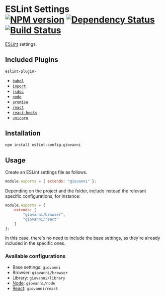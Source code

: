 # ESLint Settings <br /> [![NPM version](https://badge.fury.io/js/eslint-config-giovanni.svg)](https://badge.fury.io/js/eslint-config-giovanni) [![Dependency Status](https://david-dm.org/giovannicalo/eslint-config.svg)](https://david-dm.org/giovannicalo/eslint-config) [![Build Status](https://travis-ci.org/giovannicalo/eslint-config.svg?branch=master)](https://travis-ci.org/giovannicalo/eslint-config)

[ESLint](https://github.com/eslint/eslint) settings.

## Included Plugins

`eslint-plugin-`

* [`babel`](https://github.com/babel/eslint-plugin-babel)
* [`import`](https://github.com/benmosher/eslint-plugin-import)
* [`jsdoc`](https://github.com/gajus/eslint-plugin-jsdoc)
* [`node`](https://github.com/mysticatea/eslint-plugin-node)
* [`promise`](https://github.com/xjamundx/eslint-plugin-promise)
* [`react`](https://github.com/yannickcr/eslint-plugin-react)
* [`react-hooks`](https://github.com/facebook/react/tree/master/packages/eslint-plugin-react-hooks)
* [`unicorn`](https://github.com/sindresorhus/eslint-plugin-unicorn)

## Installation

```bash
npm install eslint-config-giovanni
```

## Usage

Create an ESLint settings file as follows.

```javascript
module.exports = { extends: "giovanni" };
```

Depending on the project and the folder, include instead the relevant specific configurations, for instance:

```javascript
module.exports = {
	extends: [
		"giovanni/browser",
		"giovanni/react"
	]
};
```

In this case, there's no need to include the base settings, as they're already included in the specific ones.

### Available configurations

* Base settings: `giovanni`
* Browser: `giovanni/browser`
* Library: `giovanni/library`
* [Node](https://github.com/nodejs/node): `giovanni/node`
* [React](https://github.com/facebook/react): `giovanni/react`
